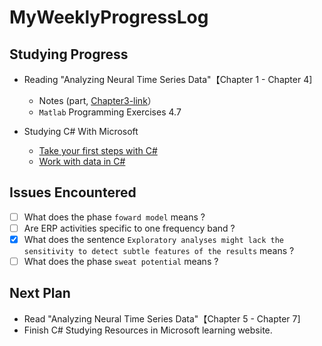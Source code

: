 # MyWeeklyProgressLog

<!-- <details>
  <summary>2021-07-06 - 2021-07-12</summary>
  
</details> -->

## Studying Progress
* Reading "Analyzing Neural Time Series Data"【Chapter 1 - Chapter 4]

    * Notes (part, [Chapter3-link](./notes/chapter3.pdf)）
    * `Matlab` Programming Exercises 4.7 

* Studying C# With Microsoft
    
    * [Take your first steps with C#](https://docs.microsoft.com/en-us/learn/paths/csharp-first-steps/)
    * [Work with data in C#](https://docs.microsoft.com/en-us/learn/paths/csharp-data/)


## Issues Encountered
- [ ] What does the phase `foward model` means ?
- [ ] Are ERP activities specific to one frequency band ?
- [x] What does the sentence `Exploratory analyses might lack the sensitivity to detect subtle features of the results` means ?
- [ ] What does the phase `sweat potential` means ?

## Next Plan

* Read "Analyzing Neural Time Series Data"【Chapter 5 - Chapter 7]
* Finish C# Studying Resources in Microsoft learning website.
       